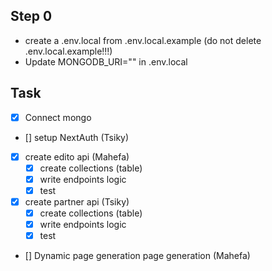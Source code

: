 ## Step 0

- create a .env.local from .env.local.example (do not delete .env.local.example!!!)
- Update MONGODB_URI="" in .env.local

## Task
- [x] Connect mongo

- [] setup NextAuth (Tsiky)

- [x] create edito api (Mahefa)
  - [x] create collections (table)
  - [x] write endpoints logic
  - [x] test

- [x] create partner api (Tsiky)
  - [x] create collections (table)
  - [x] write endpoints logic
  - [x] test

- [] Dynamic page generation page generation (Mahefa)
